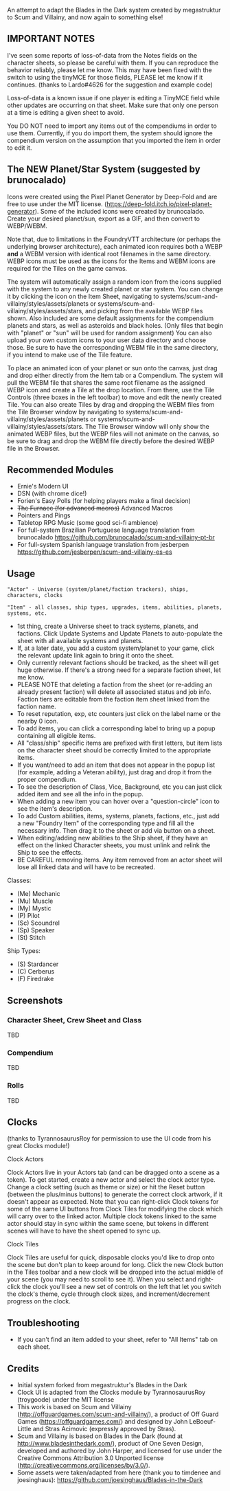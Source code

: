 An attempt to adapt the Blades in the Dark system created by megastruktur to Scum and Villainy, and now again to something else!

## IMPORTANT NOTES

I've seen some reports of loss-of-data from the Notes fields on the character sheets, so please be careful with them.  If you can reproduce the behavior reliably, please let me know. This may have been fixed with the switch to using the tinyMCE for those fields, PLEASE let me know if it continues. (thanks to Lardo#4626 for the suggestion and example code)

Loss-of-data is a known issue if one player is editing a TinyMCE field while other updates are occurring on that sheet.  Make sure that only one person at a time is editing a given sheet to avoid.

You DO NOT need to import any items out of the compendiums in order to use them.  Currently, if you do import them, the system should ignore the compendium version on the assumption that you imported the item in order to edit it.

## The NEW Planet/Star System (suggested by brunocalado)

Icons were created using the Pixel Planet Generator by Deep-Fold and are free to use under the MIT license.  (https://deep-fold.itch.io/pixel-planet-generator).  Some of the included icons were created by brunocalado.  Create your desired planet/sun, export as a GIF, and then convert to WEBP/WEBM.

Note that, due to limitations in the FoundryVTT architecture (or perhaps the underlying browser architecture), each animated icon requires both a WEBP **and** a WEBM version with identical root filenames in the same directory.  WEBP icons must be used as the icons for the Items and WEBM icons are required for the Tiles on the game canvas.

The system will automatically assign a random icon from the icons supplied with the system to any newly created planet or star system.  You can change it by clicking the icon on the Item Sheet, navigating to systems/scum-and-villainy/styles/assets/planets or systems/scum-and-villainy/styles/assets/stars, and picking from the available WEBP files shown.  Also included are some default assignments for the compendium planets and stars, as well as asteroids and black holes.  (Only files that begin with "planet" or "sun" will be used for random assignment)  You can also upload your own custom icons to your user data directory and choose those.  Be sure to have the corresponding WEBM file in the same directory, if you intend to make use of the Tile feature.

To place an animated icon of your planet or sun onto the canvas, just drag and drop either directly from the Item tab or a Compendium.  The system will pull the WEBM file that shares the same root filename as the assigned WEBP icon and create a Tile at the drop location.  From there, use the Tile Controls (three boxes in the left toolbar) to move and edit the newly created Tile.  You can also create Tiles by drag and dropping the WEBM files from the Tile Browser window by navigating to systems/scum-and-villainy/styles/assets/planets or systems/scum-and-villainy/styles/assets/stars.  The Tile Browser window will only show the animated WEBP files, but the WEBP files will not animate on the canvas, so be sure to drag and drop the WEBM file directly before the desired WEBP file in the Browser.

## Recommended Modules

- Ernie's Modern UI
- DSN (with chrome dice!)
- Forien's Easy Polls (for helping players make a final decision)
- ~~The Furnace (for advanced macros)~~  Advanced Macros
- Pointers and Pings
- Tabletop RPG Music (some good sci-fi ambience)
- For full-system Brazilian Portuguese language translation from brunocalado
  https://github.com/brunocalado/scum-and-villainy-pt-br
- For full-system Spanish language translation from jesberpen
  https://github.com/jesberpen/scum-and-villainy-es-es
  


## Usage
`"Actor" - Universe (system/planet/faction trackers), ships, characters, clocks`

`"Item" - all classes, ship types, upgrades, items, abilities, planets, systems, etc.`

- 1st thing, create a Universe sheet to track systems, planets, and factions.  Click Update Systems and Update Planets to auto-populate the sheet with all available systems and planets.
- If, at a later date, you add a custom system/planet to your game, click the relevant update link again to bring it onto the sheet.
- Only currently relevant factions should be tracked, as the sheet will get huge otherwise.  If there's a strong need for a separate faction sheet, let me know.
- PLEASE NOTE that deleting a faction from the sheet (or re-adding an already present faction) will delete all associated status and job info.  Faction tiers are editable from the faction item sheet linked from the faction name.
- To reset reputation, exp, etc counters just click on the label name or the nearby 0 icon.
- To add items, you can click a corresponding label to bring up a popup containing all eligible items.
- All "class/ship" specific items are prefixed with first letters, but item lists on the character sheet should be correctly limited to the appropriate items.
- If you want/need to add an item that does not appear in the popup list (for example, adding a Veteran ability), just drag and drop it from the proper compendium.
- To see the description of Class, Vice, Background, etc you can just click added item and see all the info in the popup.
- When adding a new item you can hover over a "question-circle" icon to see the item's description.
- To add Custom abilities, items, systems, planets, factions, etc.,  just add a new "Foundry Item" of the corresponding type and fill all the necessary info. Then drag it to the sheet or add via button on a sheet.
- When editing/adding new abilities to the Ship sheet, if they have an effect on the linked Character sheets, you must unlink and relink the Ship to see the effects.
- BE CAREFUL removing items.  Any item removed from an actor sheet will lose all linked data and will have to be recreated.

Classes:
- (Me)  Mechanic
- (Mu)  Muscle
- (My)  Mystic
- (P)   Pilot
- (Sc)  Scoundrel
- (Sp)  Speaker
- (St)  Stitch

Ship Types:
- (S)  Stardancer
- (C)  Cerberus
- (F)  Firedrake


## Screenshots

### Character Sheet, Crew Sheet and Class
TBD

### Compendium
TBD

### Rolls
TBD

## Clocks 
(thanks to TyrannosaurusRoy for permission to use the UI code from his great Clocks module!)

Clock Actors

Clock Actors live in your Actors tab (and can be dragged onto a scene as a token). To get started, create a new actor and select the clock actor type. Change a clock setting (such as theme or size) or hit the Reset button (between the plus/minus buttons) to generate the correct clock artwork, if it doesn't appear as expected.  Note that you can right-click Clock tokens for some of the same UI buttons from Clock Tiles for modifying the clock which will carry over to the linked actor.  Multiple clock tokens linked to the same actor should stay in sync within the same scene, but tokens in different scenes will have to have the sheet opened to sync up.

Clock Tiles

Clock Tiles are useful for quick, disposable clocks you'd like to drop onto the scene but don't plan to keep around for long. Click the new Clock button in the Tiles toolbar and a new clock will be dropped into the actual middle of your scene (you may need to scroll to see it). When you select and right-click the clock you'll see a new set of controls on the left that let you switch the clock's theme, cycle through clock sizes, and increment/decrement progress on the clock.

## Troubleshooting
- If you can't find an item added to your sheet, refer to "All Items" tab on each sheet.

## Credits
- Initial system forked from megastruktur's Blades in the Dark
- Clock UI is adapted from the Clocks module by TyrannosaurusRoy (troygoode) under the MIT license
- This work is based on Scum and Villainy (http://offguardgames.com/scum-and-villainy/), a product of Off Guard Games (https://offguardgames.com/) and designed by John LeBoeuf-Little and Stras Acimovic (expressly approved by Stras).
- Scum and Villainy is based on Blades in the Dark (found at http://www.bladesinthedark.com/), product of One Seven Design, developed and authored by John Harper, and licensed for use under the Creative Commons Attribution 3.0 Unported license (http://creativecommons.org/licenses/by/3.0/).
- Some assets were taken/adapted from here (thank you to timdenee and joesinghaus): https://github.com/joesinghaus/Blades-in-the-Dark


